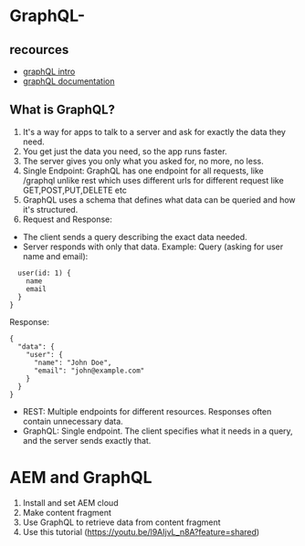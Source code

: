 # GraphQL-

##  recources
-  [graphQL intro](https://www.youtube.com/watch?v=eIQh02xuVw4)
-  [graphQL documentation](https://graphql.org/)

## What is GraphQL?
1. It's a way for apps to talk to a server and ask for exactly the data they need.
2. You get just the data you need, so the app runs faster.
3. The server gives you only what you asked for, no more, no less.
4. Single Endpoint: GraphQL has one endpoint for all requests, like /graphql unlike rest which uses different urls for different request like GET,POST,PUT,DELETE etc
5. GraphQL uses a schema that defines what data can be queried and how it's structured.
6. Request and Response:

- The client sends a query describing the exact data needed.
- Server responds with only that data.
Example:
Query (asking for user name and email):
  

```{
  user(id: 1) {
    name
    email
  }
}
```

Response:
```
{
  "data": {
    "user": {
      "name": "John Doe",
      "email": "john@example.com"
    }
  }
}
```


- REST: Multiple endpoints for different resources. Responses often contain unnecessary data.
- GraphQL: Single endpoint. The client specifies what it needs in a query, and the server sends exactly that.




# AEM and GraphQL
1. Install and set AEM cloud
2. Make content fragment
3. Use GraphQL to retrieve data from content fragment
4. Use this tutorial (https://youtu.be/l9AIjvL_n8A?feature=shared)

